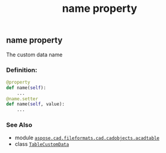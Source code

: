 ﻿---
title: name property
second_title: Aspose.CAD for Python via .NET API References
description: 
type: docs
weight: 40
url: /python-net/aspose.cad.fileformats.cad.cadobjects.acadtable/tablecustomdata/name/
is_root: false
---

## name property


The custom data name
### Definition:
```python
@property
def name(self):
    ...
@name.setter
def name(self, value):
    ...
```

### See Also
* module [`aspose.cad.fileformats.cad.cadobjects.acadtable`](../../)
* class [`TableCustomData`](/cad/python-net/aspose.cad.fileformats.cad.cadobjects.acadtable/tablecustomdata)
